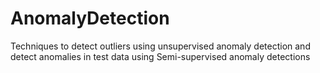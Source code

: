 # AnomalyDetection
Techniques to detect outliers using unsupervised anomaly detection and detect anomalies in test data using Semi-supervised anomaly detections
